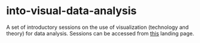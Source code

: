 # into-visual-data-analysis
A set of introductory sessions on the use of visualization (technology and theory) for data analysis. Sessions can be accessed from [this](index.html) landing page.
